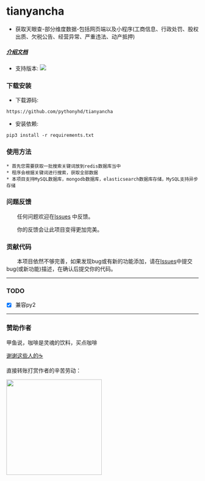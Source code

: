 # tianyancha

 * 获取天眼查-部分维度数据-包括网页端以及小程序(工商信息、行政处罚、股权出质、欠税公告、经营异常、严重违法、动产抵押)
 
 ##### [介绍文档](https://github.com/pythonyhd/tianyancha/README.md)

* 支持版本: ![](https://img.shields.io/badge/Python-3.x-blue.svg)

### 下载安装

* 下载源码:

```
https://github.com/pythonyhd/tianyancha
```

* 安装依赖:

```shell
pip3 install -r requirements.txt
```

### 使用方法

    * 首先您需要获取一批搜索关键词放到redis数据库当中
    * 程序会根据关键词进行搜索，获取全部数据
    * 本项目支持MySQL数据库，mongodb数据库，elasticsearch数据库存储，MySQL支持异步存储

### 问题反馈

　　任何问题欢迎在[Issues](https://github.com/pythonyhd/tianyancha/issues) 中反馈。

　　你的反馈会让此项目变得更加完美。

### 贡献代码

　　本项目依然不够完善，如果发现bug或有新的功能添加，请在[Issues](https://github.com/pythonyhd/tianyancha/issues)中提交bug(或新功能)描述，在确认后提交你的代码。

---

### TODO
- [x] 兼容py2

---


### 赞助作者
甲鱼说，咖啡是灵魂的饮料，买点咖啡

[谢谢这些人的☕️](./coffee.md)

直接转账打赏作者的辛苦劳动：

<img src="https://i.imgur.com/lzM8sPs.png" width="250" />
